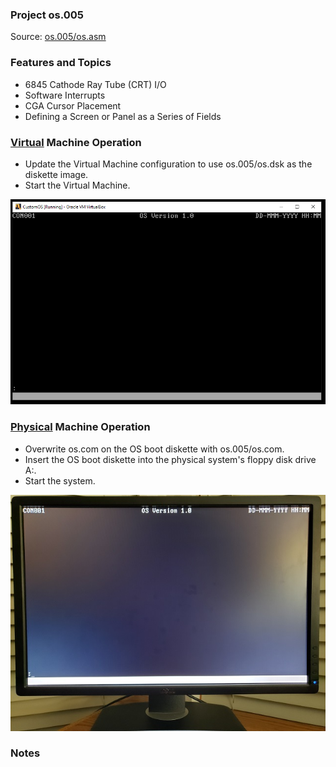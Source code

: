 ### Project os.005
Source: [os.005/os.asm](../os.005/os.asm)

### Features and Topics
- 6845 Cathode Ray Tube (CRT) I/O
- Software Interrupts
- CGA Cursor Placement
- Defining a Screen or Panel as a Series of Fields

### [Virtual](VIRTUAL.md) Machine Operation
- Update the Virtual Machine configuration to use os.005/os.dsk as the diskette image.
- Start the Virtual Machine.

<img src="../images/os005_VirtualBox_001.PNG" width="640"/>

### [Physical](PHYSICAL.md) Machine Operation
- Overwrite os.com on the OS boot diskette with os.005/os.com.
- Insert the OS boot diskette into the physical system's floppy disk drive A:.
- Start the system.

<img src="../images/os005_Boot_001.jpg"/>

### Notes
